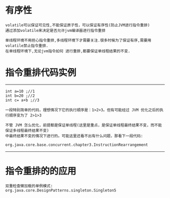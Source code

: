 # 有序性

    volatile可以保证可见性,不能保证原子性，可以保证有序性(防止JVM进行指令重排)
    通过添加volatile来决定是否允许jvm编译器进行指令重排

    单线程环境不用担心指令重排,多线程环境下才需要关注.很多时候为了保证有序,需要用volatile禁止指令重排.
    在单线程环境下,无论jvm指令如何 进行重排,都要保证单线程结果的不变.

# 指令重排代码实例

---
    int a=10 ;//1
    int b=20 ;//2
    int c= a+b ;//3

    一段特别简单的代码，理想情况下它的执行顺序是：1>2>3。但有可能经过 JVM 优化之后的执行顺序变为了 2>1>3

    不管 JVM 怎么优化，前提都是保证单线程(这里是重点，是保证单线程最终结果不变，而不能保证多线程最终结果不变)
    中最终结果不变的情况下进行的。可能这里还看不出有什么问题，那看下一段代码:
    
    org.java.core.base.concurrent.chapter3.InstructionRearrangement
---

# 指令重排的的应用

    双重检查懒加载的单例模式:
    org.java.core.DesignPatterns.singleton.Singleton5
